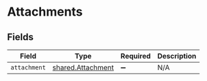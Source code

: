 # Attachments


## Fields

| Field                                                         | Type                                                          | Required                                                      | Description                                                   |
| ------------------------------------------------------------- | ------------------------------------------------------------- | ------------------------------------------------------------- | ------------------------------------------------------------- |
| `attachment`                                                  | [shared.Attachment](../../../sdk/models/shared/attachment.md) | :heavy_minus_sign:                                            | N/A                                                           |